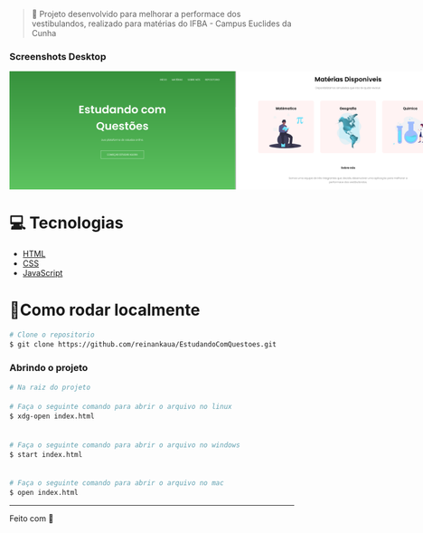 > 🚀 Projeto desenvolvido para melhorar a performace dos vestibulandos, realizado para matérias do IFBA - Campus Euclides da Cunha

### Screenshots Desktop

<div style="display: flex; flex-direction: 'row'; align-items: 'center';">
   <img src="../screenshots/homepage1.png" width="400px">
   <img src="../screenshots/homepage2.png" width="400px">
</div>

<!--- ### Screenshot Mobile
<div style="display: flex; flex-direction: 'row'; align-items: 'center';">
   <img src="screenshots/homepage1.png" width="400px">
   <img src="screenshots/homepage2.png" width="400px">
</div> -->

# 💻 Tecnologias

<ul>
  <li><a href="https://developer.mozilla.org/en-US/docs/Web/HTML">HTML</a></li>
  <li><a href="https://developer.mozilla.org/en-US/docs/Web/CSS">CSS</a></li>
  <li><a href="https://developer.mozilla.org/en-US/docs/Web/JavaScript">JavaScript</a></li>
</ul>

# 👷Como rodar localmente

```bash
# Clone o repositorio
$ git clone https://github.com/reinankaua/EstudandoComQuestoes.git
```

### Abrindo o projeto

```bash
# Na raiz do projeto

# Faça o seguinte comando para abrir o arquivo no linux
$ xdg-open index.html


# Faça o seguinte comando para abrir o arquivo no windows
$ start index.html


# Faça o seguinte comando para abrir o arquivo no mac
$ open index.html
```

---

Feito com 💜
